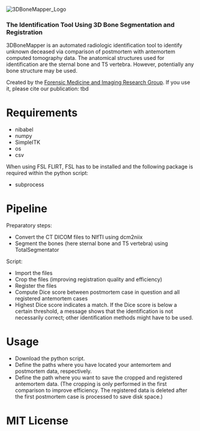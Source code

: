 ![3DBoneMapper_Logo](https://github.com/Domineuq/3DBoneMapper/assets/114567200/29f67a39-015b-4435-b771-09a44eb44b6b)


### The Identification Tool Using 3D Bone Segmentation and Registration

3DBoneMapper is an automated radiologic identification tool to identify unknown deceased via comparison of postmortem with antemortem computed tomography data. 
The anatomical structures used for identification are the sternal bone and T5 vertebra. However, potentially any bone structure may be used.

Created by the [Forensic Medicine and Imaging Research Group](https://dbe.unibas.ch/en/research/imaging-modelling-diagnosis/forensic-medicine-imaging-research-group/).
If you use it, please cite our publication: 
tbd

# Requirements
+ nibabel
+ numpy
+ SimpleITK
+ os
+ csv

When using FSL FLIRT, FSL has to be installed and the following package is required within the python script:
+ subprocess


# Pipeline
Preparatory steps:
+ Convert the CT DICOM files to NIfTI using dcm2niix
+ Segment the bones (here sternal bone and T5 vertebra) using TotalSegmentator

Script:
+ Import the files
+ Crop the files (improving registration quality and efficiency)
+ Register the files
+ Compute Dice score between postmortem case in question and all registered antemortem cases
+ Highest Dice score indicates a match. If the Dice score is below a certain threshold, a message shows that the identification is not necessarily correct; other identification methods might have to be used.
  

# Usage
+ Download the python script.
+ Define the paths where you have located your antemortem and postmortem data, respectively. 
+ Define the path where you want to save the cropped and registered antemortem data. (The cropping is only performed in the first comparison to improve efficiency. The registered data is deleted after the first postmortem case is processed to save disk space.)

# MIT License
